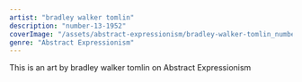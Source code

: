 ```yaml
---
artist: "bradley walker tomlin"
description: "number-13-1952"
coverImage: "/assets/abstract-expressionism/bradley-walker-tomlin_number-13-1952.jpg"
genre: "Abstract Expressionism"
---
```

This is an art by bradley walker tomlin on Abstract Expressionism

